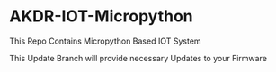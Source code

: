 # AKDR-IOT-Micropython
This Repo Contains Micropython Based IOT System

This Update Branch will provide necessary Updates to your Firmware